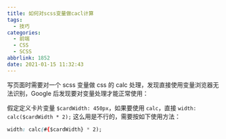 ```yaml
---
title: 如何对scss变量做cacl计算
tags:
  - 技巧
categories:
  - 前端
  - CSS
  - SCSS
abbrlink: 1852
date: 2021-01-15 11:32:43
---
```


写页面时需要对一个 scss 变量做 css 的 calc 处理，发现直接使用变量浏览器无法识别，Google 后发现要对变量处理才能正常使用：

假定定义卡片变量 `$cardWidth: 450px`，如果要使用 `calc`，直接 `width: calc($cardWidth * 2);` 这么用是不行的，需要按如下使用方法：

```css
width: calc(#{$cardWidth} * 2);
```

